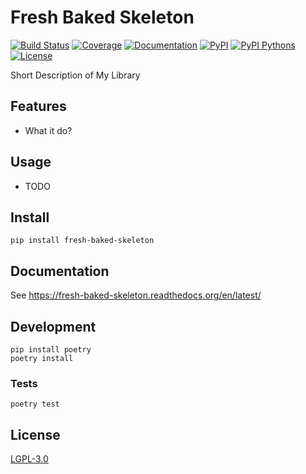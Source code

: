 # Fresh Baked Skeleton

[![Build Status](https://travis-ci.org/Curly-Mo/fresh-baked-skeleton.svg?branch=master)](https://travis-ci.org/Curly-Mo/fresh-baked-skeleton)
[![Coverage](https://coveralls.io/repos/github/Curly-Mo/fresh-baked-skeleton/badge.svg)](https://coveralls.io/github/Curly-Mo/fresh-baked-skeleton)
[![Documentation](https://readthedocs.org/projects/fresh-baked-skeleton/badge/?version=latest)](https://fresh-baked-skeleton.readthedocs.org/en/latest/?badge=latest)
[![PyPI](https://img.shields.io/pypi/v/fresh-baked-skeleton.svg)](https://pypi.python.org/pypi/fresh-baked-skeleton)
[![PyPI Pythons](https://img.shields.io/pypi/pyversions/fresh-baked-skeleton.svg)](https://pypi.python.org/pypi/fresh-baked-skeleton)
[![License](https://img.shields.io/pypi/l/fresh-baked-skeleton.svg)](https://github.com/Curly-Mo/fresh-baked-skeleton/blob/master/LICENSE)

Short Description of My Library

## Features

* What it do?

## Usage

* TODO

## Install

```console
pip install fresh-baked-skeleton
```

## Documentation
See https://fresh-baked-skeleton.readthedocs.org/en/latest/

## Development
```console
pip install poetry
poetry install
```

### Tests
```console
poetry test
```

## License
[LGPL-3.0](https://github.com/Curly-Mo/fresh-baked-skeleton/blob/master/LICENSE)
